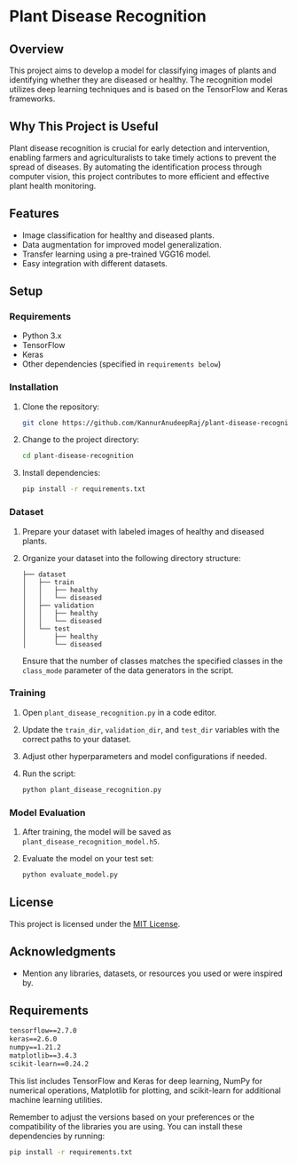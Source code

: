 # Plant Disease Recognition

## Overview

This project aims to develop a model for classifying images of plants and identifying whether they are diseased or healthy. The recognition model utilizes deep learning techniques and is based on the TensorFlow and Keras frameworks.

## Why This Project is Useful

Plant disease recognition is crucial for early detection and intervention, enabling farmers and agriculturalists to take timely actions to prevent the spread of diseases. By automating the identification process through computer vision, this project contributes to more efficient and effective plant health monitoring.

## Features

- Image classification for healthy and diseased plants.
- Data augmentation for improved model generalization.
- Transfer learning using a pre-trained VGG16 model.
- Easy integration with different datasets.

## Setup

### Requirements

- Python 3.x
- TensorFlow
- Keras
- Other dependencies (specified in `requirements below`)

### Installation

1. Clone the repository:

   ```bash
   git clone https://github.com/KannurAnudeepRaj/plant-disease-recognition.git
   ```

2. Change to the project directory:

   ```bash
   cd plant-disease-recognition
   ```

3. Install dependencies:

   ```bash
   pip install -r requirements.txt
   ```

### Dataset

1. Prepare your dataset with labeled images of healthy and diseased plants.

2. Organize your dataset into the following directory structure:

   ```plaintext
   ├── dataset
   │   ├── train
   │   │   ├── healthy
   │   │   └── diseased
   │   ├── validation
   │   │   ├── healthy
   │   │   └── diseased
   │   └── test
   │       ├── healthy
   │       └── diseased
   ```

   Ensure that the number of classes matches the specified classes in the `class_mode` parameter of the data generators in the script.

### Training

1. Open `plant_disease_recognition.py` in a code editor.

2. Update the `train_dir`, `validation_dir`, and `test_dir` variables with the correct paths to your dataset.

3. Adjust other hyperparameters and model configurations if needed.

4. Run the script:

   ```bash
   python plant_disease_recognition.py
   ```

### Model Evaluation

1. After training, the model will be saved as `plant_disease_recognition_model.h5`.

2. Evaluate the model on your test set:

   ```bash
   python evaluate_model.py
   ```

## License

This project is licensed under the [MIT License](LICENSE).

## Acknowledgments

- Mention any libraries, datasets, or resources you used or were inspired by.

## Requirements
```requirment.txt
tensorflow==2.7.0
keras==2.6.0
numpy==1.21.2
matplotlib==3.4.3
scikit-learn==0.24.2
```

This list includes TensorFlow and Keras for deep learning, NumPy for numerical operations, Matplotlib for plotting, and scikit-learn for additional machine learning utilities.

Remember to adjust the versions based on your preferences or the compatibility of the libraries you are using. You can install these dependencies by running:

```bash
pip install -r requirements.txt
```
